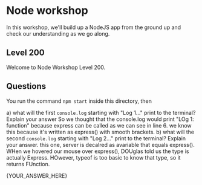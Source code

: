 # Node workshop

In this workshop, we'll build up a NodeJS app from the ground up and check our understanding as we go along.

## Level 200

Welcome to Node Workshop Level 200.

## Questions

You run the command `npm start` inside this directory, then

a) what will the first `console.log` starting with "Log 1..." print to the terminal? Explain your answer
So we thought that the console.log would print "LOg 1: function" because express can be called as we can see in line 6. we know this because it's written as express() with smooth brackets.
b) what will the second `console.log` starting with "Log 2..." print to the terminal? Explain your answer.
this one, server is decalred as avariable that equals express(). WHen we hovered our mouse over express(), DOUglas told us the type is actually Express. HOwever, typeof is too basic to know that type, so it returns FUnction.

{YOUR_ANSWER_HERE}
